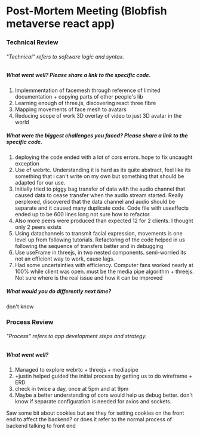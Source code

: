 # Post-Mortem Meeting (Blobfish metaverse react app)

### Technical Review

###### "Technical" refers to software logic and syntax.

##### What went well? Please share a link to the specific code.
1. Implemmentation of facemesh through reference of limited documentation + copying parts of other people's lib
2. Learning enough of three.js, discovering react three fibre
3. Mapping movements of face mesh to avatars
4. Reducing scope of work 
3D overlay of video to just 3D avatar in the world

##### What were the biggest challenges you faced? Please share a link to the specific code.

1. deploying the code ended with a lot of cors errors. hope to fix
  uncaught exception
2. Use of webrtc. Understanding it is hard as its quite abstract, feel like its something that i can't write on my own but something that should be adapted for our use.
3. Initially tried to piggy bag transfer of data with the audio channel that caused data to cease transfer when the audio stream started. Really perplexed, discovered that the data channel and audio should be separate and it caused many duplicate code. 
  Code file with useeffects ended up to be 600 lines long not sure how to refactor.
4. Also more peers were produced than expected 12 for 2 clients. I thought only 2 peers exists
5. Using datachannels to transmit facial expression, movements is one level up from following tutorials. Refactoring of the code helped in us following the sequence of transfers better and in debugging
6. Use useFrame in threejs, in two nested components. semi-worried its not an efficient way to work, cause lags.
7. Had some uncertainties with efficiency. Computer fans worked nearly at 100% while client was open. must be the media pipe algorithm + threejs. Not sure where is the real issue and how it can be improved

##### What would you do differently next time?

don't know

### Process Review

###### "Process" refers to app development steps and strategy.

##### What went well?

1. Managed to explore webrtc + threejs + mediapipe
2. +justin helped guided the initial process by getting us to do wireframe + ERD
3. check in twice a day, once at 5pm and at 9pm
4. Maybe a better understanding of cors would help us debug better. don't know if separate configuration is needed for axios and sockets. 

Saw some bit about cookies but are they for setting cookies on the front end to affect the backend? or does it refer to the normal process of backend talking to front end